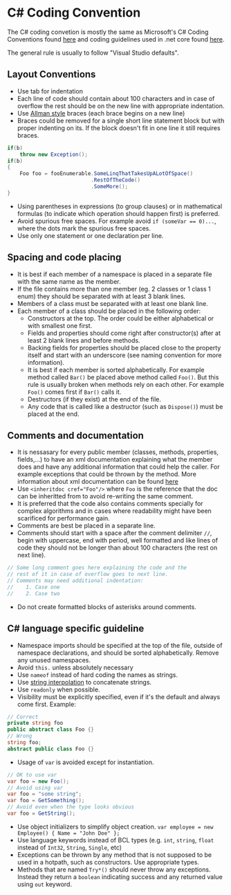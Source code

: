 # C# Coding Convention
The C# coding convetion is mostly the same as Microsoft's C# Coding Conventions found 
[here](https://docs.microsoft.com/en-us/dotnet/csharp/programming-guide/inside-a-program/coding-conventions)
and coding guidelines used in .net core found [here](https://github.com/dotnet/corefx/tree/master/Documentation/coding-guidelines).  

The general rule is usually to follow "Visual Studio defaults".

## Layout Conventions
* Use tab for indentation
* Each line of code should contain about 100 characters and in case of overflow the rest should be on the new line 
with appropriate indentation.
* Use [Allman style](https://en.wikipedia.org/wiki/Indentation_style#Allman_style) braces (each brace begins on a new line)
* Braces could be removed for a single short line statement block but with proper indenting on its. If the block doesn't fit in
one line it still requires braces.
```csharp
if(b)
    throw new Exception();
if(b)
{
    Foo foo = fooEnumerable.SomeLinqThatTakesUpALotOfSpace()
                           .RestOfTheCode()
                           .SomeMore();
}
```
* Using parentheses in expressions (to group clauses) or in mathematical formulas 
(to indicate which operation should happen first) is preferred.
* Avoid spurious free spaces. For example avoid `if (someVar == 0)...`, where the dots mark the spurious free spaces.
* Use only one statement or one declaration per line.

## Spacing and code placing
* It is best if each member of a namespace is placed in a separate file with the same name as the member. 
* If the file contains more than one member (eg. 2 classes or 1 class 1 enum) they should be separated with at least 3 blank lines.
* Members of a class must be separated with at least one blank line.
* Each member of a class should be placed in the following order:
  * Constructors at the top. The order could be either alphabetical or with smallest one first.
  * Fields and properties should come right after constructor(s) after at least 2 blank lines and before methods.
  * Backing fields for properties should be placed close to the property itself and start with an underscore 
  (see naming convention for more information).
  * It is best if each member is sorted alphabetically. For example method called `Bar()` be placed above method called `Foo()`.
  But this rule is usually broken when methods rely on each other. For example `Foo()` comes first if `Bar()` calls it.
  * Destructors (if they exist) at the end of the file.
  * Any code that is called like a destructor (such as `Dispose()`) must be placed at the end.

## Comments and documentation
* It is nessasary for every public member (classes, methods, properties, fields,...) to have an xml documentation 
explaining what the member does and have any additional information that could help the caller. For example exceptions that could be 
thrown by the method. More information about xml documentation can be found 
[here](https://docs.microsoft.com/en-us/dotnet/csharp/programming-guide/xmldoc/)
* Use `<inheritdoc cref="Foo"/>` where `Foo` is the reference that the doc can be inheritted from to avoid re-writing the same comment.
* It is preferred that the code also contains comments specially for complex algorithms and in cases where readability might have been
scarificed for performance gain.
* Comments are best be placed in a separate line.
* Comments should start with a space after the comment delimiter `//`, begin with uppercase, end with period, well formatted
and like lines of code they should not be longer than about 100 characters (the rest on next line).
```csharp
// Some long comment goes here explaining the code and the
// rest of it in case of overflow goes to next line.
// Comments may need additional indentation:
//    1. Case one
//    2. Case two
```
* Do not create formatted blocks of asterisks around comments.

## C# language specific guideline
* Namespace imports should be specified at the top of the file, outside of namespace declarations, and should be sorted alphabetically.
Remove any unused namespaces. 
* Avoid `this.` unless absolutely necessary
* Use `nameof` instead of hard coding the names as strings.
* Use [string interpolation](https://docs.microsoft.com/en-us/dotnet/csharp/language-reference/tokens/interpolated) 
to concatenate strings.
* Use `readonly` when possible.
* Visibility must be explicitly specified, even if it's the default and always come first. Example:
```csharp
// Correct
private string foo
public abstract class Foo {}
// Wrong
string foo;
abstract public class Foo {}
```
* Usage of `var` is avoided except for instantiation.
```csharp
// OK to use var
var foo = new Foo();
// Avoid using var
var foo = "some string";
var foo = GetSomething();
// Avoid even when the type looks obvious
var foo = GetString();
```
* Use object initializers to simplify object creation. `var employee = new Employee() { Name = "John Doe" };`
* Use language keywords instead of BCL types (e.g. `int`, `string`, `float` instead of `Int32`, `String`, `Single`, etc)
* Exceptions can be thrown by any method that is not supposed to be used in a hotpath, such as constructors. Use appropriate types.
* Methods that are named `Try*()` should never throw any exceptions. Instead they return a `boolean` indicating success and any returned value using `out` keyword.
